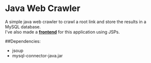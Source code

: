 # Java Web Crawler
A simple java web crawler to crawl a root link and store the results in a MySQL database.  
I've also made a **<a href = "https://github.com/praveenksuja/Java-Web-Crawler-Frontend.git">frontend</a>** for this application using JSPs.

##Dependencies:
+ jsoup
+ mysql-connector-java.jar


